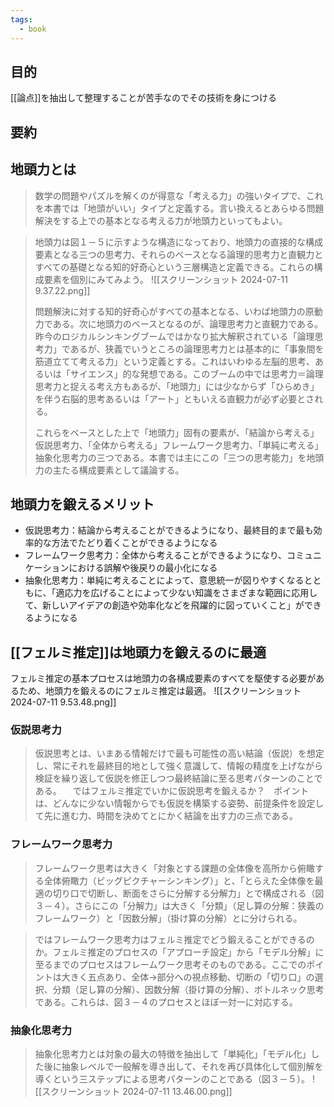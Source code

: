 ```yaml
---
tags:
  - book
---
```

## 目的
[[論点]]を抽出して整理することが苦手なのでその技術を身につける

## 要約

## 地頭力とは
> 数学の問題やパズルを解くのが得意な「考える力」の強いタイプで、これを本書では「地頭がいい」タイプと定義する。言い換えるとあらゆる問題解決をする上での基本となる考える力が地頭力といってもよい。

> 地頭力は図１－５に示すような構造になっており、地頭力の直接的な構成要素となる三つの思考力、それらのベースとなる論理的思考力と直観力とすべての基礎となる知的好奇心という三層構造と定義できる。これらの構成要素を個別にみてみよう。
> ![[スクリーンショット 2024-07-11 9.37.22.png]]
> 
> 問題解決に対する知的好奇心がすべての基本となる、いわば地頭力の原動力である。次に地頭力のベースとなるのが、論理思考力と直観力である。昨今のロジカルシンキングブームではかなり拡大解釈されている「論理思考力」であるが、狭義でいうところの論理思考力とは基本的に「事象間を筋道立てて考える力」という定義とする。これはいわゆる左脳的思考、あるいは「サイエンス」的な発想である。このブームの中では思考力＝論理思考力と捉える考え方もあるが、「地頭力」には少なからず「ひらめき」を伴う右脳的思考あるいは「アート」ともいえる直観力が必ず必要とされる。
> 
> これらをベースとした上で「地頭力」固有の要素が、「結論から考える」仮説思考力、「全体から考える」フレームワーク思考力、「単純に考える」抽象化思考力の三つである。本書では主にこの「三つの思考能力」を地頭力の主たる構成要素として議論する。

## 地頭力を鍛えるメリット
- 仮説思考力：結論から考えることができるようになり、最終目的まで最も効率的な方法でたどり着くことができるようになる
- フレームワーク思考力：全体から考えることができるようになり、コミュニケーションにおける誤解や後戻りの最小化になる
- 抽象化思考力：単純に考えることによって、意思統一が図りやすくなるとともに、「適応力を広げることによって少ない知識をさまざまな範囲に応用して、新しいアイデアの創造や効率化などを飛躍的に図っていくこと」ができるようになる

## [[フェルミ推定]]は地頭力を鍛えるのに最適
フェルミ推定の基本プロセスは地頭力の各構成要素のすべてを駆使する必要があるため、地頭力を鍛えるのにフェルミ推定は最適。
![[スクリーンショット 2024-07-11 9.53.48.png]]

### 仮説思考力
> 仮説思考とは、いまある情報だけで最も可能性の高い結論（仮説）を想定し、常にそれを最終目的地として強く意識して、情報の精度を上げながら検証を繰り返して仮説を修正しつつ最終結論に至る思考パターンのことである。
 　ではフェルミ推定でいかに仮説思考を鍛えるか？　ポイントは、どんなに少ない情報からでも仮説を構築する姿勢、前提条件を設定して先に進む力、時間を決めてとにかく結論を出す力の三点である。

### フレームワーク思考力
> フレームワーク思考は大きく「対象とする課題の全体像を高所から俯瞰する全体俯瞰力（ビッグピクチャーシンキング）」と、「とらえた全体像を最適の切り口で切断し、断面をさらに分解する分解力」とで構成される（図３－４）。さらにこの「分解力」は大きく「分類」（足し算の分解：狭義のフレームワーク）と「因数分解」（掛け算の分解）とに分けられる。

> ではフレームワーク思考力はフェルミ推定でどう鍛えることができるのか。フェルミ推定のプロセスの「アプローチ設定」から「モデル分解」に至るまでのプロセスはフレームワーク思考そのものである。ここでのポイントは大きく五点あり、全体→部分への視点移動、切断の「切り口」の選択、分類（足し算の分解）、因数分解（掛け算の分解）、ボトルネック思考である。これらは、図３－４のプロセスとほぼ一対一に対応する。

### 抽象化思考力
> 抽象化思考力とは対象の最大の特徴を抽出して「単純化」「モデル化」した後に抽象レベルで一般解を導き出して、それを再び具体化して個別解を導くという三ステップによる思考パターンのことである（図３－５）。
![[スクリーンショット 2024-07-11 13.46.00.png]]

